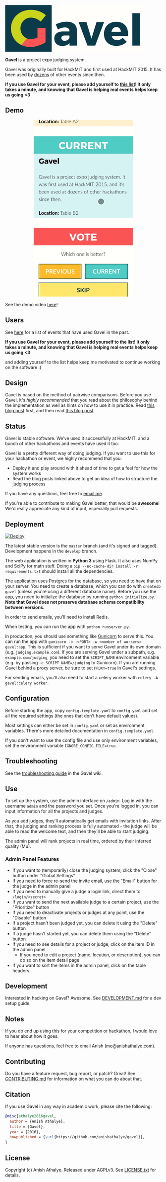 <img src="https://raw.githubusercontent.com/anishathalye/assets/master/gavel/banner.png" width="450" alt="Gavel banner">

**Gavel** is a project expo judging system.

Gavel was originally built for HackMIT and first used at HackMIT 2015. It has
been used by [dozens][users] of other events since then.

**If you use Gavel for your event, please add yourself to [this list][users]!
It only takes a minute, and knowing that Gavel is helping real events helps
keep us going <3**

## Demo

<p align="center">
    <a href="http://www.anishathalye.com/2016/09/19/gavel-an-expo-judging-system/">
        <img src="https://raw.githubusercontent.com/anishathalye/assets/master/gavel/screenshot.png" width="320" alt="Gavel screenshot">
    </a>
</p>

See the demo video
[here](http://www.anishathalye.com/2016/09/19/gavel-an-expo-judging-system/)!

## Users

See [here][users] for a list of events that have used Gavel in the past.

**If you use Gavel for your event, please add yourself to the list! It only
takes a minute, and knowing that Gavel is helping real events helps keep us
going <3**

and adding yourself to the list helps keep me motivated to continue
working on the software :)

## Design

Gavel is based on the method of pairwise comparisons. Before you use Gavel,
it's *highly recommended* that you read about the philosophy behind the
implementation as well as hints on how to use it in practice. Read [this blog
post][blog-1] first, and then read [this blog post][blog-2].

## Status

Gavel is stable software. We've used it successfully at HackMIT, and a bunch of
other hackathons and events have used it too.

Gavel is a pretty different way of doing judging. If you want to use this for
your hackathon or event, we highly recommend that you:

* Deploy it and play around with it ahead of time to get a feel for how the
  system works
* Read the blog posts linked above to get an idea of how to structure the
  judging process

If you have any questions, feel free to [email me][email].

If you're able to contribute to making Gavel better, that would be **awesome**!
We'd really appreciate any kind of input, especially pull requests.

## Deployment

[![Deploy](https://www.herokucdn.com/deploy/button.svg)](https://heroku.com/deploy?template=https://github.com/RobertConde/gavel/tree/master)

The latest stable version is the `master` branch (and it's signed and tagged).
Development happens in the `develop` branch.

The web application is written in **Python 3** using Flask. It also uses NumPy
and SciPy for math stuff. Doing a `pip --no-cache-dir install -r requirements.txt` should
install all the dependencies.

The application uses Postgres for the database, so you need to have that on
your server. You need to create a database, which you can do with `createdb
gavel` (unless you're using a different database name). Before you use the app,
you need to initialize the database by running `python initialize.py`. **Note
that Gavel does not preserve database schema compatibility between versions.**

In order to send emails, you'll need to install Redis.

When testing, you can run the app with `python runserver.py`.

In production, you should use something like [Gunicorn][gunicorn] to serve
this. You can run the app with `gunicorn -b :<PORT> -w <number of workers>
gavel:app`. This is sufficient if you want to serve Gavel under its own domain
(e.g. `judging.example.com`). If you are serving Gavel under a subpath, e.g.
`example.com/judging`, you need to set the `SCRIPT_NAME` environment variable
(e.g. by passing `-e SCRIPT_NAME=/judging` to Gunicorn). If you are running
Gavel behind a proxy server, be sure to set `PROXY=true` in Gavel's settings.

For sending emails, you'll also need to start a celery worker with `celery -A
gavel:celery worker`.

## Configuration

Before starting the app, copy `config.template.yaml` to `config.yaml` and set
all the required settings (the ones that don't have default values).

Most settings can either be set in `config.yaml` or set as environment
variables. There's more detailed documentation in `config.template.yaml`.

If you don't want to use the config file and use only environment variables,
set the environment variable `IGNORE_CONFIG_FILE=true`.

## Troubleshooting

See the [troubleshooting
guide](https://github.com/anishathalye/gavel/wiki/Troubleshooting) in the Gavel
wiki.

## Use

To set up the system, use the admin interface on `/admin`. Log in with the
username `admin` and the password you set. Once you're logged in, you can input
information for all the projects and judges.

As you add judges, they'll automatically get emails with invitation links.
After that, the judging and ranking process is fully automated - the judge will
be able to read the welcome text, and then they'll be able to start judging.

The admin panel will rank projects in real time, ordered by their inferred
quality (Mu).

### Admin Panel Features

* If you want to (temporarily) close the judging system, click the "Close"
  button under "Global Settings"
* If you need to force re-send the invite email, use the "Email" button for the
  judge in the admin panel
* If you need to manually give a judge a login link, direct them to
  `/login/<secret>`
* If you want to send the next available judge to a certain project, use the
  "Prioritize" button
* If you need to deactivate projects or judges at any point, use the "Disable"
  button
* If a project hasn't been judged yet, you can delete it using the "Delete"
  button
* If a judge hasn't started yet, you can delete them using the "Delete" button
* If you need to see details for a project or judge, click on the item ID in
  the admin panel
    * If you need to edit a project (name, location, or description), you can
      do so on the item detail page
* If you want to sort the items in the admin panel, click on the table headers

## Development

Interested in hacking on Gavel? Awesome. See [DEVELOPMENT.md][development] for
a dev setup guide.

## Notes

If you do end up using this for your competition or hackathon, I would love to
hear about how it goes.

If anyone has questions, feel free to email Anish (me@anishathalye.com).

## Contributing

Do you have a feature request, bug report, or patch? Great! See
[CONTRIBUTING.md][contributing] for information on what you can do about that.

## Citation

If you use Gavel in any way in academic work, please cite the following:

```bibtex
@misc{athalye2016gavel,
  author = {Anish Athalye},
  title = {Gavel},
  year = {2016},
  howpublished = {\url{https://github.com/anishathalye/gavel}},
}
```

## License

Copyright (c) Anish Athalye. Released under AGPLv3. See
[LICENSE.txt][license] for details.

[blog-1]: http://www.anishathalye.com/2015/03/07/designing-a-better-judging-system/
[blog-2]: http://www.anishathalye.com/2015/11/09/implementing-a-scalable-judging-system/
[issues]: https://github.com/anishathalye/gavel/issues
[contributing]: CONTRIBUTING.md
[license]: LICENSE.txt
[development]: DEVELOPMENT.md
[email]: mailto:me@anishathalye.com
[gunicorn]: http://gunicorn.org/
[users]: https://github.com/anishathalye/gavel/wiki/Users
